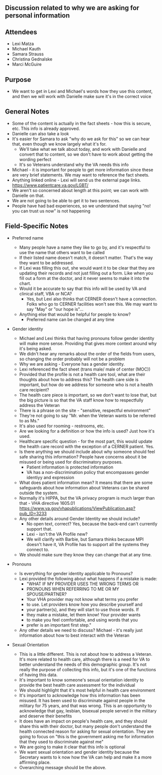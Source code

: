 ## Discussion related to why we are asking for personal information

## Attendees
- Lexi Matza
- Michael Kauth
- Samara Strauss
- Christina Gednalske
- Marci McGuire

## Purpose
- We want to get in Lexi and Michael's words how they use this content, and then we will work with Danielle make sure it's in the correct voice

## General Notes
- Some of the content is actually in the fact sheets - how this is secure, etc.  This info is already approved.
- Danielle can also take a look
- It's easier for Samara to ask "why do we ask for this" so we can hear that, even though we know largely what it's for.
  - We'll take what we talk about today, and work with Danielle and convert that to content, so we don't have to work about getting the wording perfect
  - It's so Veterans understand why the VA needs this info
- Michael - it is important for people to get more information since these are very brief statements.  We may want to reference the fact sheets.
- Anything linked online - Lexi will send us the external page links.  https://www.patientcare.va.gov/LGBT/
- We aren't so concerned about length at this point; we can work with Danielle on that.
- We are not going to be able to get it to two sentences.
- People have had bad experiences, so we understand that saying "no! you can trust us now" is not happening

## Field-Specific Notes
- Preferred name
  - Many people have a name they like to go by, and it's respectful to use the name that others want to be called
  - If their listed name doesn't match, it doesn't matter.  That's the way they want to be addressed.
  - If Lexi was filling this out, she would want it to be clear that they are updating their records and not just filling out a form.  Like when you fill out a form at the doctor, and it never seems to make it into the chart.
  - Would it be accurate to say that this info will be used by VA and clinical staff, VBA or NCA?
    - Yes, but Lexi also thinks that CERNER doesn't have a connection.  Folks who go to CERNER facilities won't see this.  We may want to say "May" or "our hope is"…
  - Anything else that would be helpful for people to know?  
    - Preferred name can be changed at any time

- Gender identity
  - Michael and Lexi thinks that having pronouns follow gender identity will make more sense.  Providing that gives more context around why it's being asked.
  - We didn't hear any remarks about the order of the fields from users, so changing the  order probably will not be a problem
  - Why we are asking - Everyone has a gender identity. 
  - Lexi referenced the fact sheet (trans male/ male of center (MOC))
  - Provided that the profile is not a health care tool, what are their thoughts about how to address this?  The health care side is important, but how do we address for someone who is not a health care recipient? 
  - The health care piece is important, so we don't want to lose that, but the big picture is so that the VA staff know how to respectfully address the Veteran
  - There is a phrase on the site - "sensitive, respectful environment"
  - They're not going to say "Mr. when the Veteran wants to be referred to as Ms."
  - It's also used for rooming - restrooms, etc.
  - Are we looking for a definition or how the info is used?  Just how it's used.
  - Healthcare specific question - for the most part, this would update the health care record with the exception of a CERNER patient.  Yes.
  - Is there anything we should include about why someone should feel safe sharing this information?  People have concerns about it be misused or being used for discriminatory purposes.
    - Patient information is protected information 
    - VA has a non-discrimination policy that encompasses gender identiyy and expression
  - What does patient information mean?  It means that there are some safeguards about how information about Veterans can be shared outside the system.  
  - Normally it's HIPPA, but the VA privacy program is much larger than that - VHA directive 1605.01  https://www.va.gov/vhapublications/ViewPublication.asp?pub_ID=3233
  - Any other details around Gender Identity we should include?  
    - No open text, correct?  Yes, because the back-end can't currently support that.
    - Lexi - isn't the VA Profile new?
    - We will clarify with Barbie, but Samara thinks because MPI doesn't have it, VA Profile has to support all the systems they connect to.
  - We should make sure they know they can change that at any time.

- Pronouns
  - Is everything for gender identity applicable to Pronouns? 
  - Lexi provided the following about what happens if a mistake is made: 
    - "WHAT IF MY PROVIDER USES THE WRONG TERMS OR
    - PRONOUNS WHEN REFERRING TO ME OR MY SPOUSE/PARTNER?
    - Your VHA provider may not know what terms you prefer
    - to use. Let providers know how you describe yourself and
    - your partner(s), and they will start to use those words. If
    - they make a mistake, let them know! Your provider wants
    - to make you feel comfortable, and using words that you
    - prefer is an important first step."
  - Any other details we need to discuss?  Michael - it's really just information about how to best interact with the Veteran

- Sexual Orientation
  - This is a little different.  This is not about how to address a Veteran.  It's more related to health care, although there is a need for VA to better understand the needs of this demographic group.  It's not really the purpose of collecting this info, but it's one of the functions of having this data.
  - It's important to know someone's sexual orientation identity to provide the best health care assessment for the individual
  - We should highlight that it's most helpful in health care environment
  - It's important to acknowledge how this information has been misused.  It has been used to discriminate against people in the military for 75 years, and that was wrong.  This is an opportunity to acknowledge that gay, lesbian, bisexual people served in the military and deserve their benefits
  - It does have an impact on people's health care, and they should share this with their doctor, but many people don't understand the health connected reason for asking for sexual orientation.  They are going to focus on "this is the government asking me for information that they used to discriminate against me"
  - We are going to make it clear that this info is optional
  - We want sexual orientation and gender identity because the Secretary wants to k now how the VA can help and make it a more affirming place.
  - Overarching message should be the above.

